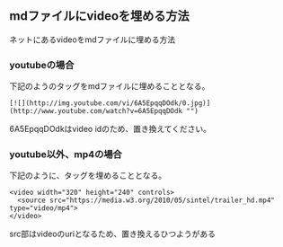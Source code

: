 ## mdファイルにvideoを埋める方法

ネットにあるvideoをmdファイルに埋める方法


### youtubeの場合

下記のようのタッグをmdファイルに埋めることとなる。

```
[![](http://img.youtube.com/vi/6A5EpqqDOdk/0.jpg)](http://www.youtube.com/watch?v=6A5EpqqDOdk "")

```
6A5EpqqDOdkはvideo idのため、置き換えてください。


### youtube以外、mp4の場合

下記のように、タッグを埋めることとなる。

```
<video width="320" height="240" controls>
  <source src="https://media.w3.org/2010/05/sintel/trailer_hd.mp4" type="video/mp4">
</video>
```

src部はvideoのuriとなるため、置き換えるひつようがある

